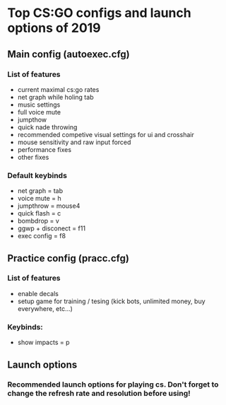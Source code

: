 # Top CS:GO configs and launch options of 2019

## Main config (autoexec.cfg)
### List of features
- current maximal cs:go rates
- net graph while holing tab
- music settings
- full voice mute
- jumpthow
- quick nade throwing
- recommended competive visual settings for ui and crosshair
- mouse sensitivity and raw input forced
- performance fixes
- other fixes

### Default keybinds
- net graph = tab
- voice mute = h
- jumpthrow = mouse4
- quick flash = c
- bombdrop = v
- ggwp + disconect = f11
- exec config = f8

## Practice config (pracc.cfg)
### List of features
- enable decals
- setup game for training / tesing (kick bots, unlimited money, buy everywhere, etc...)

### Keybinds:
- show impacts = p

## Launch options
### Recommended launch options for playing cs. Don't forget to change the refresh rate and resolution before using!


